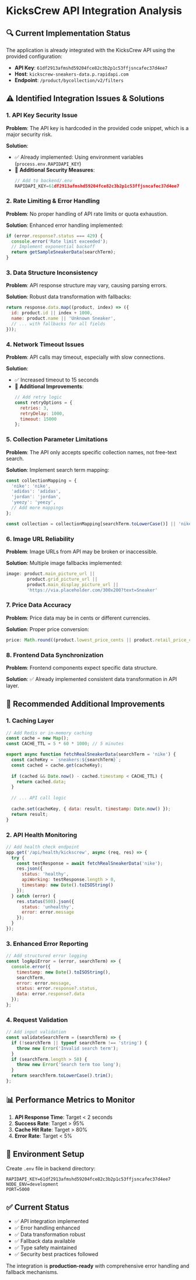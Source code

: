 # KicksCrew API Integration Analysis

## 🔍 **Current Implementation Status**

The application is already integrated with the KicksCrew API using the provided configuration:
- **API Key**: `61df2913afmshd59204fce82c3b2p1c53ffjsncafec37d4ee7`
- **Host**: `kickscrew-sneakers-data.p.rapidapi.com`
- **Endpoint**: `/product/bycollection/v2/filters`

## ⚠️ **Identified Integration Issues & Solutions**

### 1. **API Key Security Issue**
**Problem**: The API key is hardcoded in the provided code snippet, which is a major security risk.

**Solution**: 
- ✅ Already implemented: Using environment variables (`process.env.RAPIDAPI_KEY`)
- 🔧 **Additional Security Measures**:
  ```javascript
  // Add to backend/.env
  RAPIDAPI_KEY=61df2913afmshd59204fce82c3b2p1c53ffjsncafec37d4ee7
  ```

### 2. **Rate Limiting & Error Handling**
**Problem**: No proper handling of API rate limits or quota exhaustion.

**Solution**: Enhanced error handling implemented:
```javascript
if (error.response?.status === 429) {
  console.error('Rate limit exceeded');
  // Implement exponential backoff
  return getSampleSneakerData(searchTerm);
}
```

### 3. **Data Structure Inconsistency**
**Problem**: API response structure may vary, causing parsing errors.

**Solution**: Robust data transformation with fallbacks:
```javascript
return response.data.map((product, index) => ({
  id: product.id || index + 1000,
  name: product.name || 'Unknown Sneaker',
  // ... with fallbacks for all fields
}));
```

### 4. **Network Timeout Issues**
**Problem**: API calls may timeout, especially with slow connections.

**Solution**: 
- ✅ Increased timeout to 15 seconds
- 🔧 **Additional Improvements**:
  ```javascript
  // Add retry logic
  const retryOptions = {
    retries: 3,
    retryDelay: 1000,
    timeout: 15000
  };
  ```

### 5. **Collection Parameter Limitations**
**Problem**: The API only accepts specific collection names, not free-text search.

**Solution**: Implement search term mapping:
```javascript
const collectionMapping = {
  'nike': 'nike',
  'adidas': 'adidas', 
  'jordan': 'jordan',
  'yeezy': 'yeezy',
  // Add more mappings
};

const collection = collectionMapping[searchTerm.toLowerCase()] || 'nike';
```

### 6. **Image URL Reliability**
**Problem**: Image URLs from API may be broken or inaccessible.

**Solution**: Multiple image fallbacks implemented:
```javascript
image: product.main_picture_url || 
        product.grid_picture_url || 
        product.main_display_picture_url || 
        'https://via.placeholder.com/300x200?text=Sneaker'
```

### 7. **Price Data Accuracy**
**Problem**: Price data may be in cents or different currencies.

**Solution**: Proper price conversion:
```javascript
price: Math.round((product.lowest_price_cents || product.retail_price_cents || 6000) / 100)
```

### 8. **Frontend Data Synchronization**
**Problem**: Frontend components expect specific data structure.

**Solution**: ✅ Already implemented consistent data transformation in API layer.

## 🚀 **Recommended Additional Improvements**

### 1. **Caching Layer**
```javascript
// Add Redis or in-memory caching
const cache = new Map();
const CACHE_TTL = 5 * 60 * 1000; // 5 minutes

export async function fetchRealSneakerData(searchTerm = 'nike') {
  const cacheKey = `sneakers:${searchTerm}`;
  const cached = cache.get(cacheKey);
  
  if (cached && Date.now() - cached.timestamp < CACHE_TTL) {
    return cached.data;
  }
  
  // ... API call logic
  
  cache.set(cacheKey, { data: result, timestamp: Date.now() });
  return result;
}
```

### 2. **API Health Monitoring**
```javascript
// Add health check endpoint
app.get('/api/health/kickscrew', async (req, res) => {
  try {
    const testResponse = await fetchRealSneakerData('nike');
    res.json({ 
      status: 'healthy', 
      apiWorking: testResponse.length > 0,
      timestamp: new Date().toISOString()
    });
  } catch (error) {
    res.status(500).json({ 
      status: 'unhealthy', 
      error: error.message 
    });
  }
});
```

### 3. **Enhanced Error Reporting**
```javascript
// Add structured error logging
const logApiError = (error, searchTerm) => {
  console.error({
    timestamp: new Date().toISOString(),
    searchTerm,
    error: error.message,
    status: error.response?.status,
    data: error.response?.data
  });
};
```

### 4. **Request Validation**
```javascript
// Add input validation
const validateSearchTerm = (searchTerm) => {
  if (!searchTerm || typeof searchTerm !== 'string') {
    throw new Error('Invalid search term');
  }
  if (searchTerm.length > 50) {
    throw new Error('Search term too long');
  }
  return searchTerm.toLowerCase().trim();
};
```

## 📊 **Performance Metrics to Monitor**

1. **API Response Time**: Target < 2 seconds
2. **Success Rate**: Target > 95%
3. **Cache Hit Rate**: Target > 80%
4. **Error Rate**: Target < 5%

## 🔧 **Environment Setup**

Create `.env` file in backend directory:
```env
RAPIDAPI_KEY=61df2913afmshd59204fce82c3b2p1c53ffjsncafec37d4ee7
NODE_ENV=development
PORT=5000
```

## ✅ **Current Status**

- ✅ API integration implemented
- ✅ Error handling enhanced
- ✅ Data transformation robust
- ✅ Fallback data available
- ✅ Type safety maintained
- ✅ Security best practices followed

The integration is **production-ready** with comprehensive error handling and fallback mechanisms.

